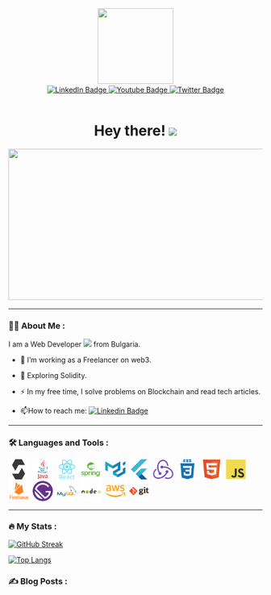 <div id="header" align="center">
  <img src="https://media.giphy.com/media/RbDKaczqWovIugyJmW/giphy.gif" width="150" height="150"/>
</div>

<div id="badges" align="center">
  <a href="https://www.linkedin.com/in/kiril-petkov-5079611bb/">
    <img src="https://img.shields.io/badge/LinkedIn-blue?style=for-the-badge&logo=linkedin&logoColor=white" alt="LinkedIn Badge"/>
  </a>
  <a href="https://www.youtube.com/channel/UC7eMxONt1FwqK_O8L5cHNYg">
    <img src="https://img.shields.io/badge/YouTube-red?style=for-the-badge&logo=youtube&logoColor=white" alt="Youtube Badge"/>
  </a>
  <a href="https://twitter.com/KirilPetkov999">
    <img src="https://img.shields.io/badge/Twitter-blue?style=for-the-badge&logo=twitter&logoColor=white" alt="Twitter Badge"/>
  </a>
</div>

<div id="user" align="center">
<img src="https://komarev.com/ghpvc/?username=KirilPetkov&style=flat-square&color=blue" alt=""/>
</div>

<h1 align="center">
  Hey there!
  <img src="https://media.giphy.com/media/hvRJCLFzcasrR4ia7z/giphy.gif" width="30px"/>
</h1>

<div align="center">
  <img src="https://media.giphy.com/media/5UOAcP2kW1ZA6zGvfR/giphy.gif" width="600" height="300"/>
</div>

---

### :woman_technologist: About Me :

I am a Web Developer <img src="https://media.giphy.com/media/WUlplcMpOCEmTGBtBW/giphy.gif" width="30"> from Bulgaria.

- :telescope: I’m working as a Freelancer on web3.

- :seedling: Exploring Solidity.

- :zap: In my free time, I solve problems on Blockchain and read tech articles.

- :mailbox:How to reach me: [![Linkedin Badge](https://img.shields.io/badge/-kakbar-blue?style=flat&logo=Linkedin&logoColor=white)](https://www.linkedin.com/in/kiril-petkov-5079611bb/)

---

### :hammer_and_wrench: Languages and Tools :

<div>
  <img src="https://github.com/devicons/devicon/blob/master/icons/solidity/solidity-plain.svg" title="Solidity" alt="Solidity" width="40" height="40"/>&nbsp;
  <img src="https://github.com/devicons/devicon/blob/master/icons/java/java-original-wordmark.svg" title="Java" alt="Java" width="40" height="40"/>&nbsp;
  <img src="https://github.com/devicons/devicon/blob/master/icons/react/react-original-wordmark.svg" title="React" alt="React" width="40" height="40"/>&nbsp;
  <img src="https://github.com/devicons/devicon/blob/master/icons/spring/spring-original-wordmark.svg" title="Spring" alt="Spring" width="40" height="40"/>&nbsp;
  <img src="https://github.com/devicons/devicon/blob/master/icons/materialui/materialui-original.svg" title="Material UI" alt="Material UI" width="40" height="40"/>&nbsp;
  <img src="https://github.com/devicons/devicon/blob/master/icons/flutter/flutter-original.svg" title="Flutter" alt="Flutter" width="40" height="40"/>&nbsp;
  <img src="https://github.com/devicons/devicon/blob/master/icons/redux/redux-original.svg" title="Redux" alt="Redux " width="40" height="40"/>&nbsp;
  <img src="https://github.com/devicons/devicon/blob/master/icons/css3/css3-plain-wordmark.svg"  title="CSS3" alt="CSS" width="40" height="40"/>&nbsp;
  <img src="https://github.com/devicons/devicon/blob/master/icons/html5/html5-original.svg" title="HTML5" alt="HTML" width="40" height="40"/>&nbsp;
  <img src="https://github.com/devicons/devicon/blob/master/icons/javascript/javascript-original.svg" title="JavaScript" alt="JavaScript" width="40" height="40"/>&nbsp;
  <img src="https://github.com/devicons/devicon/blob/master/icons/firebase/firebase-plain-wordmark.svg" title="Firebase" alt="Firebase" width="40" height="40"/>&nbsp;
  <img src="https://github.com/devicons/devicon/blob/master/icons/gatsby/gatsby-original.svg" title="Gatsby"  alt="Gatsby" width="40" height="40"/>&nbsp;
  <img src="https://github.com/devicons/devicon/blob/master/icons/mysql/mysql-original-wordmark.svg" title="MySQL"  alt="MySQL" width="40" height="40"/>&nbsp;
  <img src="https://github.com/devicons/devicon/blob/master/icons/nodejs/nodejs-original-wordmark.svg" title="NodeJS" alt="NodeJS" width="40" height="40"/>&nbsp;
  <img src="https://github.com/devicons/devicon/blob/master/icons/amazonwebservices/amazonwebservices-plain-wordmark.svg" title="AWS" alt="AWS" width="40" height="40"/>&nbsp;
  <img src="https://github.com/devicons/devicon/blob/master/icons/git/git-original-wordmark.svg" title="Git" **alt="Git" width="40" height="40"/>
</div>

---

### :fire: My Stats :

[![GitHub Streak](http://github-readme-streak-stats.herokuapp.com?user=KirilPetkov&theme=dark&background=000000)](https://git.io/streak-stats)

[![Top Langs](https://github-readme-stats.vercel.app/api/top-langs/?username=KirilPetkov&layout=compact&theme=vision-friendly-dark)](https://github.com/anuraghazra/github-readme-stats)

### :writing_hand: Blog Posts :
